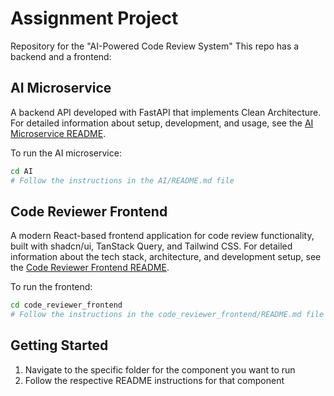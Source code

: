 # Assignment Project

Repository for the "AI-Powered Code Review System"
This repo has a backend and a frontend:

## AI Microservice

A backend API developed with FastAPI that implements Clean Architecture. For detailed information about setup, development, and usage, see the [AI Microservice README](./AI/README.md).

To run the AI microservice:

```bash
cd AI
# Follow the instructions in the AI/README.md file
```

## Code Reviewer Frontend

A modern React-based frontend application for code review functionality, built with shadcn/ui, TanStack Query, and Tailwind CSS. For detailed information about the tech stack, architecture, and development setup, see the [Code Reviewer Frontend README](./code_reviewer_frontend/README.md).

To run the frontend:

```bash
cd code_reviewer_frontend
# Follow the instructions in the code_reviewer_frontend/README.md file
```

## Getting Started

1. Navigate to the specific folder for the component you want to run
2. Follow the respective README instructions for that component
